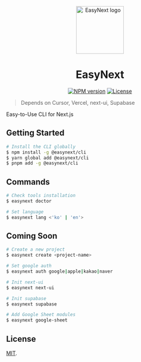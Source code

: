 <div align="center">
  <a href="https://github.com/easynextjs">
    <picture>
      <img alt="EasyNext logo" src="https://i.ibb.co/3sL9b23/logo.png" height="128">
    </picture>
  </a>
  <h1>EasyNext</h1>

<a href="https://www.npmjs.com/package/@easynext/cli"><img alt="NPM version" src="https://img.shields.io/npm/v/%40easynext%2Fcli.svg?style=for-the-badge&labelColor=000000"></a>
<a href="https://github.com/easynextjs/easynext/blob/main/LICENSE"><img alt="License" src="https://img.shields.io/npm/l/%40easynext%2Fcli.svg?style=for-the-badge&labelColor=000000"></a>

</div>

> Depends on Cursor, Vercel, next-ui, Supabase

Easy-to-Use CLI for Next.js

## Getting Started

```bash
# Install the CLI globally
$ npm install -g @easynext/cli
$ yarn global add @easynext/cli
$ pnpm add -g @easynext/cli
```

## Commands

```bash
# Check tools installation
$ easynext doctor

# Set language
$ easynext lang <'ko' | 'en'>
```

## Coming Soon

```bash
# Create a new project
$ easynext create <project-name>

# Set google auth
$ easynext auth google|apple|kakao|naver

# Init next-ui
$ easynext next-ui

# Init supabase
$ easynext supabase

# Add Google Sheet modules
$ easynext google-sheet
```

## License

[MIT](https://github.com/nestjs/nest/blob/master/LICENSE).
